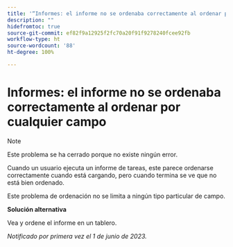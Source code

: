 ```yaml
---
title: '“Informes: el informe no se ordenaba correctamente al ordenar por cualquier campo”'
description: ""
hidefromtoc: true
source-git-commit: ef82f9a12925f2fc70a20f91f9278240fcee92fb
workflow-type: ht
source-wordcount: '88'
ht-degree: 100%

---
```



# Informes: el informe no se ordenaba correctamente al ordenar por cualquier campo

>[!NOTE]
>
>Este problema se ha cerrado porque no existe ningún error.

Cuando un usuario ejecuta un informe de tareas, este parece ordenarse correctamente cuando está cargando, pero cuando termina se ve que no está bien ordenado.

Este problema de ordenación no se limita a ningún tipo particular de campo.

**Solución alternativa**

Vea y ordene el informe en un tablero.

_Notificado por primera vez el 1 de junio de 2023._